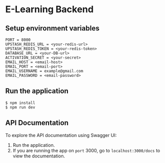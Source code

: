 # E-Learning Backend
## Setup environment variables
```
PORT = 8000
UPSTASH_REDIS_URL = <your-redis-url>
UPSTASH_REDIS_TOKEN = <your-redis-token>
DATABASE_URL = <your-DB-url>
ACTIVATION_SECRET = <your-secret>
EMAIL_HOST = <email-host>
EMAIL_PORT = <email-port>
EMAIL_USERNAME = example@gmail.com
EMAIL_PASSWORD = <email-password>
```

## Run the application
```
$ npm install
$ npm run dev
```

## API Documentation
To explore the API documentation using Swagger UI:
1. Run the application.
2. If you are running the app on `port` 3000, go to `localhost:3000/docs` to view the documentation.
